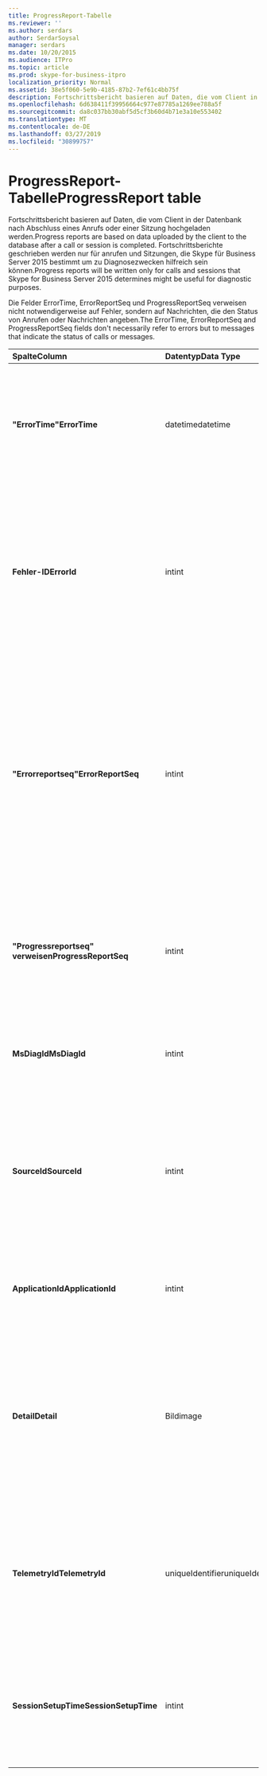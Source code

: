 ```yaml
---
title: ProgressReport-Tabelle
ms.reviewer: ''
ms.author: serdars
author: SerdarSoysal
manager: serdars
ms.date: 10/20/2015
ms.audience: ITPro
ms.topic: article
ms.prod: skype-for-business-itpro
localization_priority: Normal
ms.assetid: 38e5f060-5e9b-4185-87b2-7ef61c4bb75f
description: Fortschrittsbericht basieren auf Daten, die vom Client in der Datenbank nach Abschluss eines Anrufs oder einer Sitzung hochgeladen werden. Fortschrittsberichte geschrieben werden nur für anrufen und Sitzungen, die Skype für Business Server 2015 bestimmt um zu Diagnosezwecken hilfreich sein können.
ms.openlocfilehash: 6d638411f39956664c977e87785a1269ee788a5f
ms.sourcegitcommit: da8c037bb30abf5d5cf3b60d4b71e3a10e553402
ms.translationtype: MT
ms.contentlocale: de-DE
ms.lasthandoff: 03/27/2019
ms.locfileid: "30899757"
---
```

# <a name="progressreport-table"></a><span data-ttu-id="2c9da-104">ProgressReport-Tabelle</span><span class="sxs-lookup"><span data-stu-id="2c9da-104">ProgressReport table</span></span>
 
<span data-ttu-id="2c9da-105">Fortschrittsbericht basieren auf Daten, die vom Client in der Datenbank nach Abschluss eines Anrufs oder einer Sitzung hochgeladen werden.</span><span class="sxs-lookup"><span data-stu-id="2c9da-105">Progress reports are based on data uploaded by the client to the database after a call or session is completed.</span></span> <span data-ttu-id="2c9da-106">Fortschrittsberichte geschrieben werden nur für anrufen und Sitzungen, die Skype für Business Server 2015 bestimmt um zu Diagnosezwecken hilfreich sein können.</span><span class="sxs-lookup"><span data-stu-id="2c9da-106">Progress reports will be written only for calls and sessions that Skype for Business Server 2015 determines might be useful for diagnostic purposes.</span></span>
  
<span data-ttu-id="2c9da-107">Die Felder ErrorTime, ErrorReportSeq und ProgressReportSeq verweisen nicht notwendigerweise auf Fehler, sondern auf Nachrichten, die den Status von Anrufen oder Nachrichten angeben.</span><span class="sxs-lookup"><span data-stu-id="2c9da-107">The ErrorTime, ErrorReportSeq and ProgressReportSeq fields don't necessarily refer to errors but to messages that indicate the status of calls or messages.</span></span>
  
|<span data-ttu-id="2c9da-108">**Spalte**</span><span class="sxs-lookup"><span data-stu-id="2c9da-108">**Column**</span></span>|<span data-ttu-id="2c9da-109">**Datentyp**</span><span class="sxs-lookup"><span data-stu-id="2c9da-109">**Data Type**</span></span>|<span data-ttu-id="2c9da-110">**Schlüssel/Index**</span><span class="sxs-lookup"><span data-stu-id="2c9da-110">**Key/Index**</span></span>|<span data-ttu-id="2c9da-111">**Details**</span><span class="sxs-lookup"><span data-stu-id="2c9da-111">**Details**</span></span>|
|:-----|:-----|:-----|:-----|
|<span data-ttu-id="2c9da-112">**"ErrorTime"**</span><span class="sxs-lookup"><span data-stu-id="2c9da-112">**ErrorTime**</span></span> <br/> |<span data-ttu-id="2c9da-113">datetime</span><span class="sxs-lookup"><span data-stu-id="2c9da-113">datetime</span></span>  <br/> |<span data-ttu-id="2c9da-114">Primär, Fremd</span><span class="sxs-lookup"><span data-stu-id="2c9da-114">Primary, Foreign</span></span>  <br/> |<span data-ttu-id="2c9da-115">Datum und Uhrzeit des Fehlerberichts ausgeführt, die diese Fortschrittsbericht enthält.</span><span class="sxs-lookup"><span data-stu-id="2c9da-115">Date and time of the progress error report that contains this progress report.</span></span> <span data-ttu-id="2c9da-116">[ErrorReport-Tabelle in Skype für Business Server 2015](errorreport.md) Weitere Informationen finden Sie.</span><span class="sxs-lookup"><span data-stu-id="2c9da-116">See the [ErrorReport table in Skype for Business Server 2015](errorreport.md) for more information.</span></span> <br/> |
|<span data-ttu-id="2c9da-117">**Fehler-ID**</span><span class="sxs-lookup"><span data-stu-id="2c9da-117">**ErrorId**</span></span> <br/> |<span data-ttu-id="2c9da-118">int</span><span class="sxs-lookup"><span data-stu-id="2c9da-118">int</span></span>  <br/> |<span data-ttu-id="2c9da-119">Primär, Fremd</span><span class="sxs-lookup"><span data-stu-id="2c9da-119">Primary, Foreign</span></span>  <br/> |<span data-ttu-id="2c9da-120">ID-Nummer, die in Verbindung mit "ErrorTime", "progressreportseq" verweisen, um einen Fortschrittsbericht eindeutig zu identifizieren.</span><span class="sxs-lookup"><span data-stu-id="2c9da-120">ID number used in conjunction with ErrorTime, ProgressReportSeq to uniquely identify a progress report.</span></span> <span data-ttu-id="2c9da-121">[ErrorReport-Tabelle in Skype für Business Server 2015](errorreport.md) Weitere Informationen finden Sie.</span><span class="sxs-lookup"><span data-stu-id="2c9da-121">See the [ErrorReport table in Skype for Business Server 2015](errorreport.md) for more information.</span></span> <br/> |
|<span data-ttu-id="2c9da-122">**"Errorreportseq"**</span><span class="sxs-lookup"><span data-stu-id="2c9da-122">**ErrorReportSeq**</span></span> <br/> |<span data-ttu-id="2c9da-123">int</span><span class="sxs-lookup"><span data-stu-id="2c9da-123">int</span></span>  <br/> |<span data-ttu-id="2c9da-124">Primär, Fremd</span><span class="sxs-lookup"><span data-stu-id="2c9da-124">Primary, Foreign</span></span>  <br/> |<span data-ttu-id="2c9da-125">ID-Nummer, die den Fehlerbericht identifiziert.</span><span class="sxs-lookup"><span data-stu-id="2c9da-125">ID number that identifies the error report.</span></span> <span data-ttu-id="2c9da-126">ErrorReporSeq wird in Verbindung mit ErrorTime verwendet, um einen Fehlerbericht eindeutig zu identifizieren.</span><span class="sxs-lookup"><span data-stu-id="2c9da-126">ErrorReporSeq is used in conjunction with ErrorTime to uniquely identify an error report.</span></span> <span data-ttu-id="2c9da-127">[ErrorReport-Tabelle in Skype für Business Server 2015](errorreport.md) Weitere Informationen finden Sie</span><span class="sxs-lookup"><span data-stu-id="2c9da-127">See the [ErrorReport table in Skype for Business Server 2015](errorreport.md) for more information</span></span> <br/> <span data-ttu-id="2c9da-128">Dieses Feld wurde in Microsoft Lync Server 2013 eingeführt.</span><span class="sxs-lookup"><span data-stu-id="2c9da-128">This field was introduced in Microsoft Lync Server 2013.</span></span>  <br/> |
|<span data-ttu-id="2c9da-129">**"Progressreportseq" verweisen**</span><span class="sxs-lookup"><span data-stu-id="2c9da-129">**ProgressReportSeq**</span></span> <br/> |<span data-ttu-id="2c9da-130">int</span><span class="sxs-lookup"><span data-stu-id="2c9da-130">int</span></span>  <br/> |<span data-ttu-id="2c9da-131">Primary</span><span class="sxs-lookup"><span data-stu-id="2c9da-131">Primary</span></span>  <br/> |<span data-ttu-id="2c9da-132">ID-Nummer, um den Bericht zu identifizieren.</span><span class="sxs-lookup"><span data-stu-id="2c9da-132">ID number to identify the progress report.</span></span> <span data-ttu-id="2c9da-133">In Verbindung mit "ErrorTime" und "errorreportseq" verwendet, um einen Fortschrittsbericht eindeutig zu identifizieren.</span><span class="sxs-lookup"><span data-stu-id="2c9da-133">Used in conjunction with ErrorTime and ErrorReportSeq to uniquely identify a progress report.</span></span>  <br/> |
|<span data-ttu-id="2c9da-134">**MsDiagId**</span><span class="sxs-lookup"><span data-stu-id="2c9da-134">**MsDiagId**</span></span> <br/> |<span data-ttu-id="2c9da-135">int</span><span class="sxs-lookup"><span data-stu-id="2c9da-135">int</span></span>  <br/> ||<span data-ttu-id="2c9da-136">Diagnose-ID des fortschrittberichts.</span><span class="sxs-lookup"><span data-stu-id="2c9da-136">Diagnostic ID of the progress report.</span></span>  <br/> <span data-ttu-id="2c9da-137">Dieses Feld wurde in Microsoft Lync Server 2013 eingeführt.</span><span class="sxs-lookup"><span data-stu-id="2c9da-137">This field was introduced in Microsoft Lync Server 2013.</span></span>  <br/> |
|<span data-ttu-id="2c9da-138">**SourceId**</span><span class="sxs-lookup"><span data-stu-id="2c9da-138">**SourceId**</span></span> <br/> |<span data-ttu-id="2c9da-139">int</span><span class="sxs-lookup"><span data-stu-id="2c9da-139">int</span></span>  <br/> |<span data-ttu-id="2c9da-140">Ausländisch</span><span class="sxs-lookup"><span data-stu-id="2c9da-140">Foreign</span></span>  <br/> |<span data-ttu-id="2c9da-141">Server, die den Fehlerbericht gesendet (wenn der Bericht von einer Serverkomponente gesendet wurde).</span><span class="sxs-lookup"><span data-stu-id="2c9da-141">Server that sent the error report (if the report was sent from a server component).</span></span> <span data-ttu-id="2c9da-142">Finden Sie weitere Informationen der [Server-Tabelle](servers.md) . Dieses Feld wurde in Microsoft Lync Server 2013 eingeführt.</span><span class="sxs-lookup"><span data-stu-id="2c9da-142">See the [Servers table](servers.md) for more information.This field was introduced in Microsoft Lync Server 2013.</span></span> <br/> |
|<span data-ttu-id="2c9da-143">**ApplicationId**</span><span class="sxs-lookup"><span data-stu-id="2c9da-143">**ApplicationId**</span></span> <br/> |<span data-ttu-id="2c9da-144">int</span><span class="sxs-lookup"><span data-stu-id="2c9da-144">int</span></span>  <br/> ||<span data-ttu-id="2c9da-145">Die Lync Server-Prozess, dem der Bericht zu ist.</span><span class="sxs-lookup"><span data-stu-id="2c9da-145">The Lync Server process that the report is about.</span></span> <span data-ttu-id="2c9da-146">Siehe Tabelle Anwendung Weitere Informationen.</span><span class="sxs-lookup"><span data-stu-id="2c9da-146">See the Application Table for more information.</span></span>  <br/> |
|<span data-ttu-id="2c9da-147">**Detail**</span><span class="sxs-lookup"><span data-stu-id="2c9da-147">**Detail**</span></span> <br/> |<span data-ttu-id="2c9da-148">Bild</span><span class="sxs-lookup"><span data-stu-id="2c9da-148">image</span></span>  <br/> ||<span data-ttu-id="2c9da-149">Einzelheiten über den Fortschrittsbericht, gespeichert im Binärformat, um Speicherplatz einzusparen. Diese Daten können mit der folgenden Syntax Textformat konvertiert werden:</span><span class="sxs-lookup"><span data-stu-id="2c9da-149">Progress report details, stored in binary format to save space.This data can be converted to text format using this syntax:</span></span>  <br/> <span data-ttu-id="2c9da-150">CAST (Cast (Detail as varbinary(max)) as varchar(max))</span><span class="sxs-lookup"><span data-stu-id="2c9da-150">cast(cast(Detail as varbinary(max)) as varchar(max))</span></span>  <br/> |
|<span data-ttu-id="2c9da-151">**TelemetryId**</span><span class="sxs-lookup"><span data-stu-id="2c9da-151">**TelemetryId**</span></span> <br/> |<span data-ttu-id="2c9da-152">uniqueIdentifier</span><span class="sxs-lookup"><span data-stu-id="2c9da-152">uniqueIdentifier</span></span>  <br/> ||<span data-ttu-id="2c9da-153">Eindeutige ID, die korreliert Uhrzeitinformationen für die verschiedenen Komponenten in einer Konferenz beteiligten teilnehmen.</span><span class="sxs-lookup"><span data-stu-id="2c9da-153">Unique identifier that correlates join time information for the different components involved in a conference.</span></span>  <br/> <span data-ttu-id="2c9da-154">Dieses Feld wurde in Microsoft Lync Server 2013 eingeführt.</span><span class="sxs-lookup"><span data-stu-id="2c9da-154">This field was introduced in Microsoft Lync Server 2013.</span></span>  <br/> |
|<span data-ttu-id="2c9da-155">**SessionSetupTime**</span><span class="sxs-lookup"><span data-stu-id="2c9da-155">**SessionSetupTime**</span></span> <br/> |<span data-ttu-id="2c9da-156">int</span><span class="sxs-lookup"><span data-stu-id="2c9da-156">int</span></span>  <br/> ||<span data-ttu-id="2c9da-157">Zeit (in Millisekunden) für eine bestimmte Komponente an einer Konferenz teilzunehmen.</span><span class="sxs-lookup"><span data-stu-id="2c9da-157">Time (in milliseconds) for a specific component to join a conference.</span></span>  <br/> <span data-ttu-id="2c9da-158">Dieses Feld wurde in Microsoft Lync Server 2013 eingeführt.</span><span class="sxs-lookup"><span data-stu-id="2c9da-158">This field was introduced in Microsoft Lync Server 2013.</span></span>  <br/> |
   

